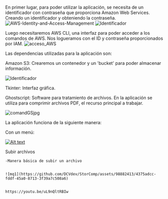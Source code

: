 En primer lugar, para poder utilizar la aplicación, se necesita de un identificador con contraseña que proporciona Amazon Web Services. Creando un identificador y obteniendo la contraseña.
![AWS-Identity-and-Access-Management](https://github.com/DCVdev/StorComp/assets/98882413/53df46af-15c1-467b-a94e-def37d59670b)
![Identificador](https://github.com/DCVdev/StorComp/assets/98882413/efa7daa7-fb4d-432d-adee-06366dd2e406)




Luego necesitaremos AWS CLI, una interfaz para poder acceder a los comandos de AWS. Nos logueramos con el ID y contraseña proporcionados por IAM.
![acceso_AWS](https://github.com/DCVdev/StorComp/assets/98882413/aa10e9ef-528f-40ae-a310-2b86366971b6)





Las dependencias utilizadas para la aplicación son:



Amazon S3: Crearemos un contenedor y un 'bucket' para poder almacenar información.


![Identificador](https://github.com/DCVdev/StorComp/assets/98882413/23efcd2d-1b99-4da7-8792-702052318b79)


Tkinter: Interfaz gráfica.


Ghostscript: Software para tratamiento de archivos. En la aplicación se utiliza para comprimir archivos PDF, el recurso principal a trabajar.


![comandGSjpg](https://github.com/DCVdev/StorComp/assets/98882413/f33393f5-6374-4df4-882d-3bc4bb98876b)


La aplicación funciona de la siguiente manera:


Con un menú:




[![Alt text](https://img.youtube.com/vi/uL9nQltRBIw/0.jpg)](https://www.youtube.com/watch?v=uL9nQltRBIw)





Subir archivos

    -Manera básica de subir un archivo


    ![mq1](https://github.com/DCVdev/StorComp/assets/98882413/4375adcc-fddf-45a0-8713-3f39a7c508a6)


    https://youtu.be/uL9nQltRBIw
